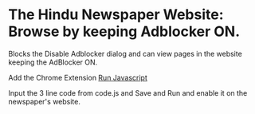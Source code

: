 # The Hindu Newspaper Website: Browse by keeping Adblocker ON.
Blocks the Disable Adblocker dialog and can view pages in the website keeping the AdBlocker ON.

Add the Chrome Extension [Run Javascript](https://chrome.google.com/webstore/detail/run-javascript/lmilalhkkdhfieeienjbiicclobibjao?hl=en)

Input the 3 line code from code.js and Save and Run and enable it on the newspaper's website.
